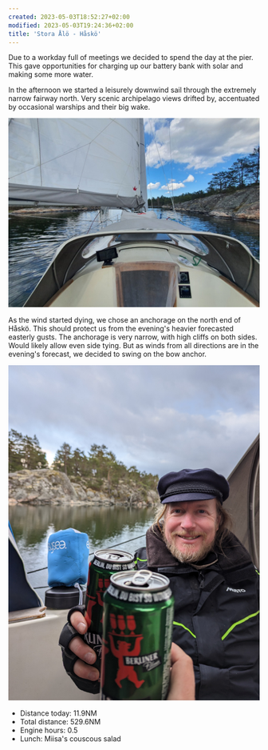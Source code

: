```yaml
---
created: 2023-05-03T18:52:27+02:00
modified: 2023-05-03T19:24:36+02:00
title: 'Stora Ålö - Håskö'
---
```


Due to a workday full of meetings we decided to spend the day at the pier. This gave opportunities for charging up our battery bank with solar and making some more water.

In the afternoon we started a leisurely downwind sail through the extremely narrow fairway north. Very scenic archipelago views drifted by, accentuated by occasional warships and their big wake.

![Image](../2023/aa392b94980c241860bc58e9c6edf128.jpg) 

As the wind started dying, we chose an anchorage on the north end of Håskö. This should protect us from the evening's heavier forecasted easterly gusts. The anchorage is very narrow, with high cliffs on both sides. Would likely allow even side tying. But as winds from all directions are in the evening's forecast, we decided to swing on the bow anchor.

![Image](../2023/0f9c933ece5746b7850e1398af943df6.jpg) 

* Distance today: 11.9NM
* Total distance: 529.6NM
* Engine hours: 0.5
* Lunch: Miisa's couscous salad
